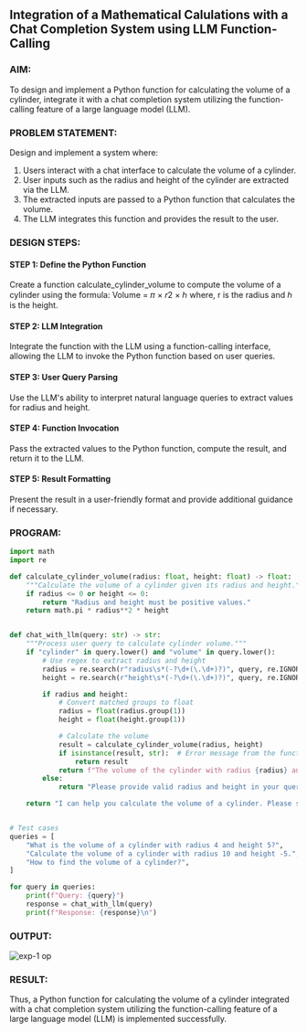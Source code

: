 ## Integration of a Mathematical Calulations with a Chat Completion System using LLM Function-Calling

### AIM:
To design and implement a Python function for calculating the volume of a cylinder, integrate it with a chat completion system utilizing the function-calling feature of a large language model (LLM).

### PROBLEM STATEMENT:

Design and implement a system where:

1. Users interact with a chat interface to calculate the volume of a cylinder.
2. User inputs such as the radius and height of the cylinder are extracted via the LLM.
3. The extracted inputs are passed to a Python function that calculates the volume.
4. The LLM integrates this function and provides the result to the user.

### DESIGN STEPS:

#### STEP 1: Define the Python Function
Create a function calculate_cylinder_volume to compute the volume of a cylinder using the formula:
Volume = 𝜋 × 𝑟2 × ℎ
where, r is the radius and ℎ is the height.

#### STEP 2: LLM Integration
Integrate the function with the LLM using a function-calling interface, allowing the LLM to invoke the Python function based on user queries.

#### STEP 3: User Query Parsing
Use the LLM's ability to interpret natural language queries to extract values for radius and height.

#### STEP 4: Function Invocation
Pass the extracted values to the Python function, compute the result, and return it to the LLM.

#### STEP 5: Result Formatting
Present the result in a user-friendly format and provide additional guidance if necessary.

### PROGRAM:

```py
import math
import re

def calculate_cylinder_volume(radius: float, height: float) -> float:
    """Calculate the volume of a cylinder given its radius and height."""
    if radius <= 0 or height <= 0:
        return "Radius and height must be positive values."
    return math.pi * radius**2 * height


def chat_with_llm(query: str) -> str:
    """Process user query to calculate cylinder volume."""
    if "cylinder" in query.lower() and "volume" in query.lower():
        # Use regex to extract radius and height
        radius = re.search(r"radius\s*(-?\d+(\.\d+)?)", query, re.IGNORECASE)
        height = re.search(r"height\s*(-?\d+(\.\d+)?)", query, re.IGNORECASE)

        if radius and height:
            # Convert matched groups to float
            radius = float(radius.group(1))
            height = float(height.group(1))

            # Calculate the volume
            result = calculate_cylinder_volume(radius, height)
            if isinstance(result, str):  # Error message from the function
                return result
            return f"The volume of the cylinder with radius {radius} and height {height} is {result:.2f} cubic units."
        else:
            return "Please provide valid radius and height in your query."

    return "I can help you calculate the volume of a cylinder. Please specify the radius and height."


# Test cases
queries = [
    "What is the volume of a cylinder with radius 4 and height 5?",
    "Calculate the volume of a cylinder with radius 10 and height -5.",
    "How to find the volume of a cylinder?",
]

for query in queries:
    print(f"Query: {query}")
    response = chat_with_llm(query)
    print(f"Response: {response}\n")

```

### OUTPUT:

![exp-1 op](https://github.com/user-attachments/assets/e47738b8-f5a2-435a-9c25-74b4dd39caca)

### RESULT:

Thus, a Python function for calculating the volume of a cylinder integrated with a chat completion system utilizing the function-calling feature of a large language model (LLM) is implemented successfully.
